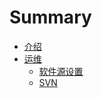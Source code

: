 # Summary

* [介绍](README.md)
* [运维](operation-and-maintenance/README.md)
   * [软件源设置](operation-and-maintenance/software-sources-settings.md)
   * [SVN](operation-and-maintenance/svn.md)


